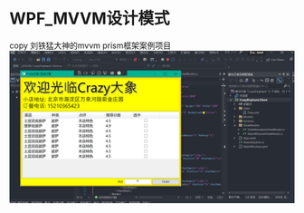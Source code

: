 # WPF_MVVM设计模式
copy 刘铁猛大神的mvvm prism框架案例项目
![This is an image](https://github.com/mooonbird/WPF_MVVM/blob/main/crazyelephant.PNG?raw=true)
